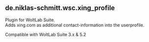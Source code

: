 <h2><strong>de.niklas-schmitt.wsc.xing_profile</strong></h2>
<p>Plugin for WoltLab Suite.<br>Adds xing.com as additional contact-information into the userprofile.</p>
<p>Compatible with WoltLab Suite 3.x & 5.2</p>
